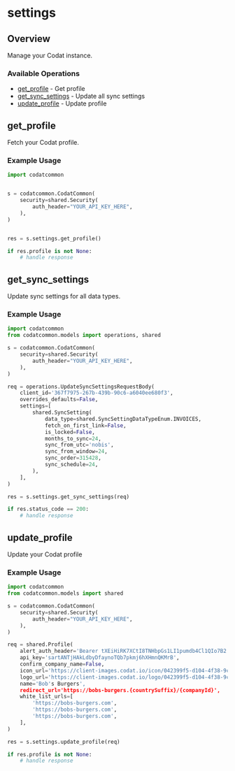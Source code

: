 # settings

## Overview

Manage your Codat instance.

### Available Operations

* [get_profile](#get_profile) - Get profile
* [get_sync_settings](#get_sync_settings) - Update all sync settings
* [update_profile](#update_profile) - Update profile

## get_profile

Fetch your Codat profile.

### Example Usage

```python
import codatcommon


s = codatcommon.CodatCommon(
    security=shared.Security(
        auth_header="YOUR_API_KEY_HERE",
    ),
)


res = s.settings.get_profile()

if res.profile is not None:
    # handle response
```

## get_sync_settings

Update sync settings for all data types.

### Example Usage

```python
import codatcommon
from codatcommon.models import operations, shared

s = codatcommon.CodatCommon(
    security=shared.Security(
        auth_header="YOUR_API_KEY_HERE",
    ),
)

req = operations.UpdateSyncSettingsRequestBody(
    client_id='367f7975-267b-439b-90c6-a6040ee680f3',
    overrides_defaults=False,
    settings=[
        shared.SyncSetting(
            data_type=shared.SyncSettingDataTypeEnum.INVOICES,
            fetch_on_first_link=False,
            is_locked=False,
            months_to_sync=24,
            sync_from_utc='nobis',
            sync_from_window=24,
            sync_order=315428,
            sync_schedule=24,
        ),
    ],
)

res = s.settings.get_sync_settings(req)

if res.status_code == 200:
    # handle response
```

## update_profile

Update your Codat profile

### Example Usage

```python
import codatcommon
from codatcommon.models import shared

s = codatcommon.CodatCommon(
    security=shared.Security(
        auth_header="YOUR_API_KEY_HERE",
    ),
)

req = shared.Profile(
    alert_auth_header='Bearer tXEiHiRK7XCtI8TNHbpGs1LI1pumdb4Cl1QIo7B2',
    api_key='sartANTjHAkLdbyDfaynoTQb7pkmj6hXHmnQKMrB',
    confirm_company_name=False,
    icon_url='https://client-images.codat.io/icon/042399f5-d104-4f38-9ce8-cac3524f4e88_3f5623af-d992-4c22-bc08-e58c520a8526.ico',
    logo_url='https://client-images.codat.io/logo/042399f5-d104-4f38-9ce8-cac3524f4e88_5806cb1f-7342-4c0e-a0a8-99bfbc47b0ff.png',
    name='Bob's Burgers',
    redirect_url='https://bobs-burgers.{countrySuffix}/{companyId}',
    white_list_urls=[
        'https://bobs-burgers.com',
        'https://bobs-burgers.com',
        'https://bobs-burgers.com',
    ],
)

res = s.settings.update_profile(req)

if res.profile is not None:
    # handle response
```

